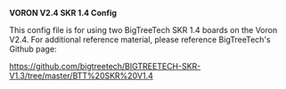 <B>VORON V2.4 SKR 1.4 Config</B>

This config file is for using two BigTreeTech SKR 1.4 boards on the Voron V2.4. For additional reference material, please reference BigTreeTech's Github page:

https://github.com/bigtreetech/BIGTREETECH-SKR-V1.3/tree/master/BTT%20SKR%20V1.4